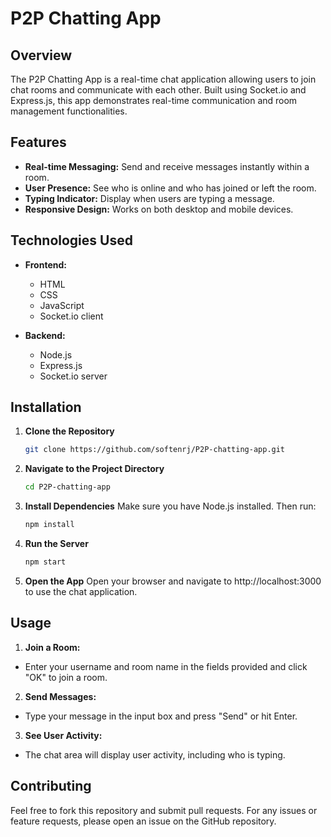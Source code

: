 # P2P Chatting App

## Overview

The P2P Chatting App is a real-time chat application allowing users to join chat rooms and communicate with each other. Built using Socket.io and Express.js, this app demonstrates real-time communication and room management functionalities.

## Features

- **Real-time Messaging:** Send and receive messages instantly within a room.
- **User Presence:** See who is online and who has joined or left the room.
- **Typing Indicator:** Display when users are typing a message.
- **Responsive Design:** Works on both desktop and mobile devices.

## Technologies Used

- **Frontend:**
  - HTML
  - CSS
  - JavaScript
  - Socket.io client

- **Backend:**
  - Node.js
  - Express.js
  - Socket.io server

## Installation

1. **Clone the Repository**

   ```bash
   git clone https://github.com/softenrj/P2P-chatting-app.git

2. **Navigate to the Project Directory**

   ```bash
   cd P2P-chatting-app

3. **Install Dependencies**
   Make sure you have Node.js installed. Then run:

   ```bash
   npm install

4. **Run the Server**

    ```bash
    npm start

5. **Open the App**
   Open your browser and navigate to http://localhost:3000 to use the chat application.

## Usage

1. **Join a Room:**
 - Enter your username and room name in the fields provided and click "OK" to join a room.

2. **Send Messages:**

 - Type your message in the input box and press "Send" or hit Enter.

3. **See User Activity:**

 - The chat area will display user activity, including who is typing.

## Contributing
Feel free to fork this repository and submit pull requests. For any issues or feature requests, please open an issue on the GitHub repository.

